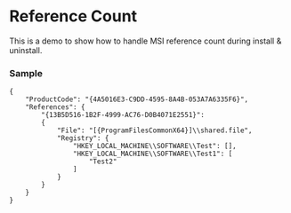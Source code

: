 Reference Count
===============

This is a demo to show how to handle MSI reference count during install & uninstall.

### Sample

```
{
    "ProductCode": "{4A5016E3-C9DD-4595-8A4B-053A7A6335F6}",
    "References": {
        "{13B5D516-1B2F-4999-AC76-D0B4071E2551}": 
        {
            "File": "[{ProgramFilesCommonX64}]\\shared.file",
            "Registry": {
                "HKEY_LOCAL_MACHINE\\SOFTWARE\\Test": [],
                "HKEY_LOCAL_MACHINE\\SOFTWARE\\Test1": [
                    "Test2"
                ]
            }
        }
    }
}
```